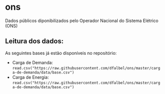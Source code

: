 ons
========================

Dados públicos diponibilizados pelo Operador Nacional do Sistema Elétrico (ONS)

## Leitura dos dados:

As seguintes bases já estão disponíveis no repositório:

* Carga de Demanda: `read.csv("https://raw.githubusercontent.com/dfalbel/ons/master/carga-de-demanda/data/base.csv")`
* Carga de Energia: `read.csv("https://raw.githubusercontent.com/dfalbel/ons/master/carga-de-demanda/data/base.csv")`




